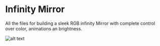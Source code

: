 # Infinity Mirror
All the files for building a sleek RGB infinity Mirror with complete control over color, animations an brightness.

![alt text](http://url/to/img.png)
